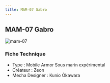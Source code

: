 ```yaml
---
title: MAM-07 Gabro
---
```


MAM-07 Gabro
------------


![mam-07](/images/stories/saga/msgundam/mechas/mam-07.png)


### Fiche Technique


- Type : Mobile Armor Sous marin expérimental   
- Créateur : Zeon   
- Mecha Designer : Kunio Ôkawara

